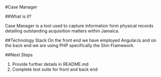 #Case Manager

##What is it?

Case Manager is a tool used to capture information
form physical records detailing outstanding
acquisition matters within Jamaica.

##Technology Stack
On the front end we have employed AngularJs and on the back end we are using
PHP specifically the Slim Framework.

##Next Steps
1. Provide further details in README.md
2. Complete test suite for front and back end
